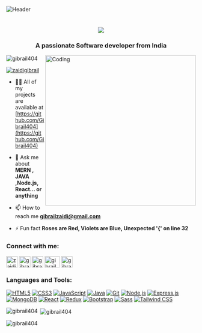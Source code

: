 ![Header](https://cdn-learn.adafruit.com/assets/assets/000/112/603/original/programming_GFP_GPHG_preview.png?1656018137)
<h1 align="center">
    <img src="https://readme-typing-svg.herokuapp.com/?font=Righteous&size=35&center=true&vCenter=true&width=500&height=70&duration=4000&lines=Hi+There!+👋;+I'm+Gibrail+Zaidi!;" />
</h1>

<h3 align="center">A passionate Software developer from India</h3>

<img align="right" alt="Coding" width="400" src="https://cdn.dribbble.com/users/1162077/screenshots/3848914/media/7ed7d5ca074b48b328150e5a231e8d1f.gif">

<p align="left"> <img src="https://komarev.com/ghpvc/?username=gibrail404&label=Profile%20views&color=0e75b6&style=flat" alt="gibrail404" /> </p>

<p align="left"> <a href="https://twitter.com/zaidigibrail" target="blank"><img src="https://img.shields.io/twitter/follow/zaidigibrail?logo=twitter&style=for-the-badge" alt="zaidigibrail" /></a> </p>

- 👨‍💻 All of my projects are available at [https://github.com/Gibrail404](https://github.com/Gibrail404)

- 💬 Ask me about **MERN , JAVA ,Node.js, React... or anything**

- 📫 How to reach me **gibrailzaidi@gmail.com**

- ⚡ Fun fact **Roses are Red, Violets are Blue, Unexpected '{' on line 32**

<h3 align="left">Connect with me:</h3>
<p align="left">
<a href="https://twitter.com/zaidigibrail" target="blank"><img align="center" src="https://www.freepnglogos.com/uploads/twitter-x-logo-png/twitter-x-logo-png-9.png" alt="zaidigibrail" height="30" width="30" /></a>
<a href="https://www.linkedin.com/in/gibrail-zaidi-20023b225/" target="blank"><img align="center" src="https://upload.wikimedia.org/wikipedia/commons/f/f8/LinkedIn_icon_circle.svg" alt="gibrail zaidi" height="30" width="30" /></a>
<a href="https://instagram.com/gibrail00" target="blank"><img align="center" src="https://upload.wikimedia.org/wikipedia/commons/a/a5/Instagram_icon.png" alt="gibrail00" height="30" width="30" /></a>
<a href="https://www.youtube.com/channel/UCMSBzg4UR4uZSg9LkbIiwkA" target="blank"><img align="center" src="https://upload.wikimedia.org/wikipedia/commons/b/b8/YouTube_play_button_icon_%282013%E2%80%932017%29.svg" alt="gibrail zaidi" height="30" width="40" /></a>
<a href="https://leetcode.com/gibrailzaidi/" target="blank"><img align="center" src="https://upload.wikimedia.org/wikipedia/commons/thumb/1/19/LeetCode_logo_black.png/640px-LeetCode_logo_black.png" alt="gibrail zaidi" height="30" width="30" /></a>

</p>

<h3 align="left">Languages and Tools:</h3>

[![HTML5](https://img.shields.io/badge/HTML5-E34F26?style=for-the-badge&logo=html5&logoColor=white)](https://www.w3.org/html/)
[![CSS3](https://img.shields.io/badge/CSS3-1572B6?style=for-the-badge&logo=css3&logoColor=white)](https://www.w3schools.com/css/)
[![JavaScript](https://img.shields.io/badge/JavaScript-F7DF1E?style=for-the-badge&logo=javascript&logoColor=black)](https://developer.mozilla.org/en-US/docs/Web/JavaScript)
[![Java](https://img.shields.io/badge/Java-007396?style=for-the-badge&logo=java&logoColor=white)](https://www.java.com)
[![Git](https://img.shields.io/badge/Git-F05032?style=for-the-badge&logo=git&logoColor=white)](https://git-scm.com/)
[![Node.js](https://img.shields.io/badge/Node.js-339933?style=for-the-badge&logo=node.js&logoColor=white)](https://nodejs.org)
[![Express.js](https://img.shields.io/badge/Express.js-000000?style=for-the-badge&logo=express&logoColor=white)](https://expressjs.com)
[![MongoDB](https://img.shields.io/badge/MongoDB-47A248?style=for-the-badge&logo=mongodb&logoColor=white)](https://www.mongodb.com/)
[![React](https://img.shields.io/badge/React-61DAFB?style=for-the-badge&logo=react&logoColor=white)](https://reactjs.org/)
[![Redux](https://img.shields.io/badge/Redux-764ABC?style=for-the-badge&logo=redux&logoColor=white)](https://redux.js.org)
[![Bootstrap](https://img.shields.io/badge/Bootstrap-563D7C?style=for-the-badge&logo=bootstrap&logoColor=white)](https://getbootstrap.com)
[![Sass](https://img.shields.io/badge/Sass-CC6699?style=for-the-badge&logo=sass&logoColor=white)](https://sass-lang.com)
[![Tailwind CSS](https://img.shields.io/badge/Tailwind_CSS-38B2AC?style=for-the-badge&logo=tailwind-css&logoColor=white)](https://tailwindcss.com/)




<p><img align="left" src="https://github-readme-stats.vercel.app/api/top-langs?username=gibrail404&show_icons=true&locale=en&layout=compact" alt="gibrail404" /></p>

<p>&nbsp;<img align="center" src="https://github-readme-stats.vercel.app/api?username=gibrail404&show_icons=true&locale=en" alt="gibrail404" /></p>

<p><img align="center" src="https://github-readme-streak-stats.herokuapp.com/?user=gibrail404&" alt="gibrail404" /></p>

